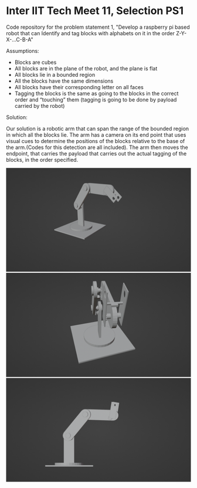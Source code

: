 # Inter IIT Tech Meet 11, Selection PS1

Code repository for the problem statement 1, "Develop a raspberry pi based robot that can Identify and tag blocks with alphabets on it in the order Z-Y-X-...C-B-A"

Assumptions:
* Blocks are cubes
* All blocks are in the plane of the robot, and the plane is flat
* All blocks lie in a bounded region
* All the blocks have the same dimensions
* All blocks have their corresponding letter on all faces
* Tagging the blocks is the same as going to the blocks in the correct order and “touching” them (tagging is going to be done by payload carried by the robot)

Solution:

Our solution is a robotic arm that can span the range of the bounded region in which all the blocks lie. The arm has a camera on its end point that uses visual cues to determine the positions of the blocks relative to the base of the arm.(Codes for this detection are all included). The arm then moves the endpoint, that carries the payload that carries out the actual tagging of the blocks, in the order specified.

![Robotic Arm Random Angle](./assets/a2r1.png?raw=true "a2r1")
![Robotic Arm's Palm](./assets/a2r2.png?raw=true "a2r2")
![Robotic Arm Side-view](./assets/a2r3.png?raw=true "a2r3")